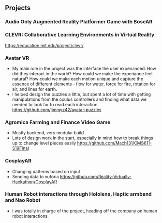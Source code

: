 ## Projects

### Audio Only Augmented Reality Platformer Game with BoseAR

### CLEVR: Collaborative Learning Environments in Virtual Reality
https://education.mit.edu/project/clevr/

### Avatar VR
- My main role in the project was the interface the user experianced. How did they interact in the world? How could we make the experiance feel natural? How could we make each motion unique and capture the essence of different elements - flow for water, force for fire, rotation for air, and lines for earth. 
- I helped design the puzzles a little, but spent a lot of time with getting manipulations from the oculus controllers and finding what data we needed to look for to read each interaction. 
https://github.com/jimmyz42/avatar-puzzles

### Agromica Farming and Finance Video Game
- Mostly backend, very modular build
- Lots of design work in the start, especially in mind how to break things up to change level pieces easily
https://github.com/Mach131/CMS611-S19Final

### CosplayAR
- Changing patterns based on input
- Sending data to vuforia
https://github.com/Reality-Virtually-Hackathon/CosplayAR

### Human Robot interactions through Hololens, Haptic armband and Nao Robot
- I was totally in charge of the project, heading off the company on human robot interactions.

